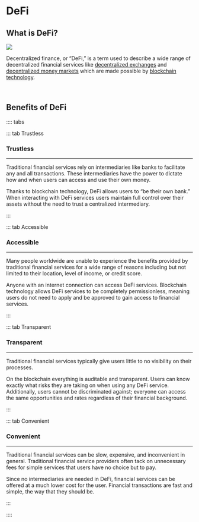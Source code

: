 # DeFi

## What is DeFi?

![](/bg/what-is-defi.png)

Decentralized finance, or “DeFi,” is a term used to describe a wide range of decentralized financial services like [decentralized exchanges](/learn-the-basics/defi-basics/what-is-dex) and [decentralized money markets](/learn-the-basics/defi-basics/what-is-defi-money-market) which are made possible by [blockchain technology](/learn-the-basics/blockchain-basics/what-is-blockchain).

<br>

## Benefits of DeFi

:::: tabs

::: tab Trustless

### Trustless

****

Traditional financial services rely on intermediaries like banks to facilitate any and all transactions. These intermediaries have the power to dictate how and when users can access and use their own money.

Thanks to blockchain technology, DeFi allows users to “be their own bank.” When interacting with DeFi services users maintain full control over their assets without the need to trust a centralized intermediary.

:::

::: tab Accessible

### Accessible

****

Many people worldwide are unable to experience the benefits provided by traditional financial services for a wide range of reasons including but not limited to their location, level of income, or credit score.

Anyone with an internet connection can access DeFi services. Blockchain technology allows DeFi services to be completely permissionless, meaning users do not need to apply and be approved to gain access to financial services.

:::

::: tab Transparent

### Transparent

****

Traditional financial services typically give users little to no visibility on their processes.

On the blockchain everything is auditable and transparent. Users can know exactly what risks they are taking on when using any DeFi service. Additionally, users cannot be discriminated against; everyone can access the same opportunities and rates regardless of their financial background.

:::

::: tab Convenient

### Convenient

****

Traditional financial services can be slow, expensive, and inconvenient in general. Traditional financial service providers often tack on unnecessary fees for simple services that users have no choice but to pay.&#x20;

Since no intermediaries are needed in DeFi, financial services can be offered at a much lower cost for the user. Financial transactions are fast and simple, the way that they should be.

:::

::::
